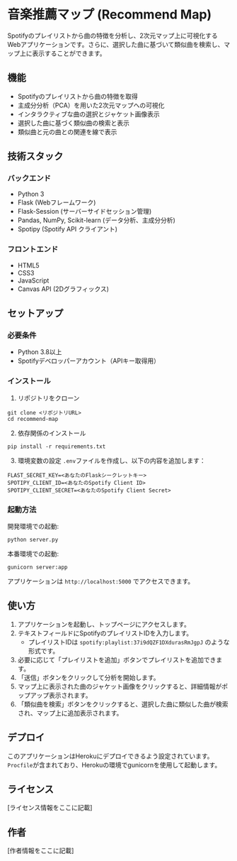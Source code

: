 # 音楽推薦マップ (Recommend Map)

Spotifyのプレイリストから曲の特徴を分析し、2次元マップ上に可視化するWebアプリケーションです。さらに、選択した曲に基づいて類似曲を検索し、マップ上に表示することができます。

## 機能

- Spotifyのプレイリストから曲の特徴を取得
- 主成分分析（PCA）を用いた2次元マップへの可視化
- インタラクティブな曲の選択とジャケット画像表示
- 選択した曲に基づく類似曲の検索と表示
- 類似曲と元の曲との関連を線で表示

## 技術スタック

### バックエンド
- Python 3
- Flask (Webフレームワーク)
- Flask-Session (サーバーサイドセッション管理)
- Pandas, NumPy, Scikit-learn (データ分析、主成分分析)
- Spotipy (Spotify API クライアント)

### フロントエンド
- HTML5
- CSS3
- JavaScript
- Canvas API (2Dグラフィックス)

## セットアップ

### 必要条件
- Python 3.8以上
- Spotifyデベロッパーアカウント（APIキー取得用）

### インストール

1. リポジトリをクローン
```
git clone <リポジトリURL>
cd recommend-map
```

2. 依存関係のインストール
```
pip install -r requirements.txt
```

3. 環境変数の設定
`.env`ファイルを作成し、以下の内容を追加します：
```
FLAST_SECRET_KEY=<あなたのFlaskシークレットキー>
SPOTIPY_CLIENT_ID=<あなたのSpotify Client ID>
SPOTIPY_CLIENT_SECRET=<あなたのSpotify Client Secret>
```

### 起動方法

開発環境での起動:
```
python server.py
```

本番環境での起動:
```
gunicorn server:app
```

アプリケーションは `http://localhost:5000` でアクセスできます。

## 使い方

1. アプリケーションを起動し、トップページにアクセスします。
2. テキストフィールドにSpotifyのプレイリストIDを入力します。
   - プレイリストIDは `spotify:playlist:37i9dQZF1DXdurasRmJgpJ` のような形式です。
3. 必要に応じて「プレイリストを追加」ボタンでプレイリストを追加できます。
4. 「送信」ボタンをクリックして分析を開始します。
5. マップ上に表示された曲のジャケット画像をクリックすると、詳細情報がポップアップ表示されます。
6. 「類似曲を検索」ボタンをクリックすると、選択した曲に類似した曲が検索され、マップ上に追加表示されます。

## デプロイ

このアプリケーションはHerokuにデプロイできるよう設定されています。
`Procfile`が含まれており、Herokuの環境でgunicornを使用して起動します。

## ライセンス

[ライセンス情報をここに記載]

## 作者

[作者情報をここに記載]
